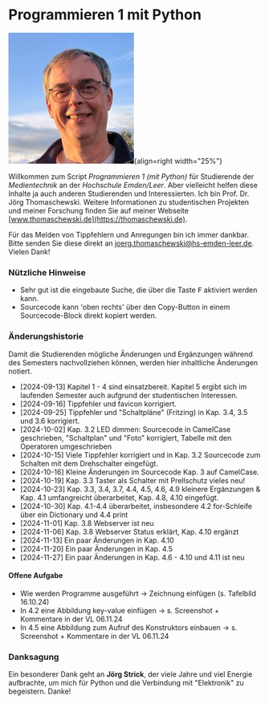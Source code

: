 # Programmieren 1 mit Python
![Jörg Thomaschewski](./assets/images/JT-Web.jpg){align=right width="25%"}

Willkommen zum Script *Programmieren 1 (mit Python)* für Studierende der *Medientechnik* an der *Hochschule Emden/Leer*. Aber vielleicht helfen diese Inhalte ja auch anderen Studierenden und Interessierten. Ich bin Prof. Dr. Jörg Thomaschewski. Weitere Informationen zu studentischen Projekten und meiner Forschung finden Sie auf meiner Webseite [www.thomaschewski.de](https://thomaschewski.de).

Für das Melden von Tippfehlern und Anregungen bin ich immer dankbar. Bitte senden Sie diese direkt an joerg.thomaschewski@hs-emden-leer.de. Vielen Dank!


### Nützliche Hinweise
- Sehr gut ist die eingebaute Suche, die über die Taste <kbd>F</kbd> aktiviert werden kann.
- Sourcecode kann 'oben rechts' über den Copy-Button in einem Sourcecode-Block direkt kopiert werden.

### Änderungshistorie
Damit die Studierenden mögliche Änderungen und Ergänzungen während des Semesters nachvollziehen können, werden hier inhaltliche Änderungen notiert.

- [2024-09-13] Kapitel 1 - 4 sind einsatzbereit. Kapitel 5 ergibt sich im laufenden Semester auch aufgrund der studentischen Interessen.
- [2024-09-16] Tippfehler und favicon korrigiert.
- [2024-09-25] Tippfehler und "Schaltpläne" (Fritzing) in Kap. 3.4, 3.5 und 3.6 korrigiert.
- [2024-10-02] Kap. 3.2 LED dimmen: Sourcecode in CamelCase geschrieben, "Schaltplan" und "Foto" korrigiert, Tabelle mit den Operatoren umgeschrieben
- [2024-10-15] Viele Tippfehler korrigiert und in Kap. 3.2 Sourcecode zum Schalten mit dem Drehschalter eingefügt.
- [2024-10-16] Kleine Änderungen im Sourcecode Kap. 3 auf CamelCase.
- [2024-10-19] Kap. 3.3 Taster als Schalter mit Prellschutz vieles neu!
- [2024-10-23] Kap. 3.3, 3.4, 3.7, 4.4, 4.5, 4.6, 4.9 kleinere Ergänzungen & Kap. 4.1 umfangreicht überarbeitet, Kap. 4.8, 4.10 eingefügt.
- [2024-10-30] Kap. 4.1-4.4 überarbeitet, insbesondere 4.2 for-Schleife über ein Dictionary und 4.4 print
- [2024-11-01] Kap. 3.8 Webserver ist neu
- [2024-11-06] Kap. 3.8 Webserver Status erklärt, Kap. 4.10 ergänzt
- [2024-11-13] Ein paar Änderungen in Kap. 4.10
- [2024-11-20] Ein paar Änderungen in Kap. 4.5
- [2024-11-27] Ein paar Änderungen in Kap. 4.6 - 4.10 und 4.11 ist neu

#### Offene Aufgabe
- Wie werden Programme ausgeführt -> Zeichnung einfügen (s. Tafelbild 16.10.24)
- In 4.2 eine Abbildung key-value einfügen -> s. Screenshot + Kommentare in der VL 06.11.24
- In 4.5 eine Abbildung zum Aufruf des Konstruktors einbauen -> s. Screenshot + Kommentare in der VL 06.11.24


### Danksagung
Ein besonderer Dank geht an **Jörg Strick**, der viele Jahre und viel Energie aufbrachte, um mich für Python und die Verbindung mit "Elektronik" zu begeistern. Danke! 
